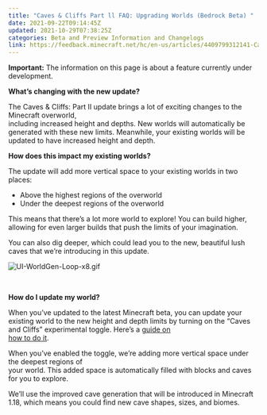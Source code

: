 ```yaml
---
title: "Caves & Cliffs Part ll FAQ: Upgrading Worlds (Bedrock Beta) "
date: 2021-09-22T09:14:45Z
updated: 2021-10-29T07:38:25Z
categories: Beta and Preview Information and Changelogs
link: https://feedback.minecraft.net/hc/en-us/articles/4409799312141-Caves-Cliffs-Part-ll-FAQ-Upgrading-Worlds-Bedrock-Beta
---
```


**Important:** The information on this page is about a feature currently under development.

**What’s changing with the new update?**

The Caves & Cliffs: Part II update brings a lot of exciting changes to the Minecraft overworld,   
including increased height and depths. New worlds will automatically be generated with these new limits. Meanwhile, your existing worlds will be updated to have increased height and depth.  

**How does this impact my existing worlds?**

The update will add more vertical space to your existing worlds in two places:

- Above the highest regions of the overworld
- Under the deepest regions of the overworld

This means that there’s a lot more world to explore! You can build higher, allowing for even larger builds that push the limits of your imagination.

You can also dig deeper, which could lead you to the new, beautiful lush caves that we’re introducing in this update.

  
![UI-WorldGen-Loop-x8.gif](https://feedback.minecraft.net/hc/article_attachments/4412280142733/UI-WorldGen-Loop-x8.gif)  

 

**How do I update my world?**

When you’ve updated to the latest Minecraft beta, you can update your existing world to the new height and depth limits by turning on the “Caves and Cliffs” experimental toggle. Here’s a [guide on](https://feedback.minecraft.net/hc/en-us/articles/4402614714509-Caves-Cliffs-Experimental-Features-Toggle-for-Minecraft-Bedrock-Edition)   
[how to do it](https://feedback.minecraft.net/hc/en-us/articles/4402614714509-Caves-Cliffs-Experimental-Features-Toggle-for-Minecraft-Bedrock-Edition).

When you’ve enabled the toggle, we’re adding more vertical space under the deepest regions of  
your world. This added space is automatically filled with blocks and caves for you to explore.

We’ll use the improved cave generation that will be introduced in Minecraft 1.18, which means you could find new cave shapes, sizes, and biomes.
